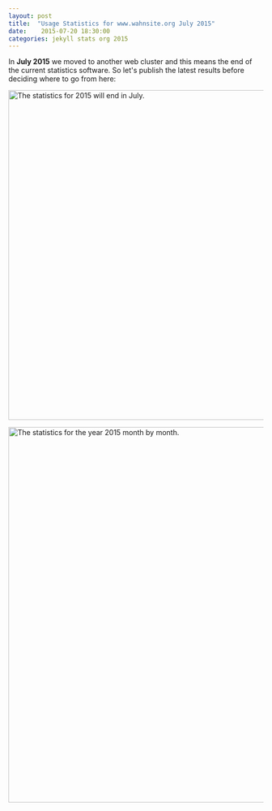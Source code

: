 ```yaml
---
layout: post
title:  "Usage Statistics for www.wahnsite.org July 2015"
date:    2015-07-20 18:30:00
categories: jekyll stats org 2015
---
```


In __July 2015__ we moved to another web cluster and this means the
end of the current statistics software. So let's publish the latest
results before deciding where to go from here:

<p class="text-center"><img src="/assets/stats/wahnsite_org_2015.png"
alt="The statistics for 2015 will end in July." width="650"
class="img-thumbnail"/></p>

<p class="text-center"><img
src="/assets/stats/wahnsite_org_2015_monthly.png" alt="The statistics
for the year 2015 month by month." width="740"
class="img-thumbnail"/></p>
